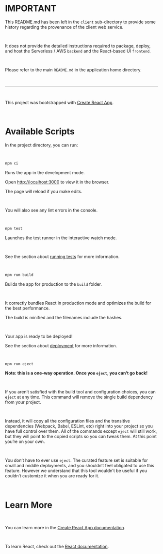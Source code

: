 # IMPORTANT

This README.md has been left in the `client` sub-directory to provide some history regarding the provenance of the client web service.  

<br/>

It does not provide the detailed instructions required to package, deploy, and host the Serverless / AWS `backend` and the React-based UI `frontend`.

<br/>

Please refer to the main `README.md` in the application home directory.

<br/>

<hr>

<br/>

This project was bootstrapped with [Create React App](https://github.com/facebook/create-react-app).

<br/>

# Available Scripts

In the project directory, you can run:

<br/>

```bash
npm ci
```

Runs the app in the development mode.

Open [http://localhost:3000](http://localhost:3000) to view it in the browser.

The page will reload if you make edits.

<br>

You will also see any lint errors in the console.

<br/>

```bash
npm test
```
Launches the test runner in the interactive watch mode.

<br>

See the section about [running tests](https://facebook.github.io/create-react-app/docs/running-tests) for more information.

<br/>

```bash
npm run build
```

Builds the app for production to the `build` folder.

<br>

It correctly bundles React in production mode and optimizes the build for the best performance.

The build is minified and the filenames include the hashes.

<br>

Your app is ready to be deployed!

See the section about [deployment](https://facebook.github.io/create-react-app/docs/deployment) for more information.

<br/>

```bash
npm run eject
```

**Note: this is a one-way operation. Once you `eject`, you can’t go back!**

<br/>

If you aren’t satisfied with the build tool and configuration choices, you can `eject` at any time. This command will remove the single build dependency from your project.

<br/>

Instead, it will copy all the configuration files and the transitive dependencies (Webpack, Babel, ESLint, etc) right into your project so you have full control over them. All of the commands except `eject` will still work, but they will point to the copied scripts so you can tweak them. At this point you’re on your own.

<br/>

You don’t have to ever use `eject`. The curated feature set is suitable for small and middle deployments, and you shouldn’t feel obligated to use this feature. However we understand that this tool wouldn’t be useful if you couldn’t customize it when you are ready for it.

<br/>


# Learn More

<br/>


You can learn more in the [Create React App documentation](https://facebook.github.io/create-react-app/docs/getting-started).

<br/>


To learn React, check out the [React documentation](https://reactjs.org/).
